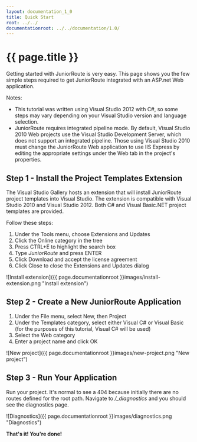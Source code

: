 ```yaml
---
layout: documentation_1_0
title: Quick Start
root: ../../
documentationroot: ../../documentation/1.0/
---
```

{{ page.title }}
=
Getting started with JuniorRoute is very easy. This page shows you the few simple steps required to get JuniorRoute integrated with an ASP.net Web application.

Notes:
* This tutorial was written using Visual Studio 2012 with C#, so some steps may vary depending on your Visual Studio version and language selection.
* JuniorRoute requires integrated pipeline mode. By default, Visual Studio 2010 Web projects use the Visual Studio Development Server, which does not support an integrated pipeline. Those using Visual Studio 2010 must change the JuniorRoute Web application to use IIS Express by editing the appropriate settings under the Web tab in the project's properties.

Step 1 - Install the Project Templates Extension
-
The Visual Studio Gallery hosts an extension that will install JuniorRoute project templates into Visual Studio. The extension is compatible with Visual Studio 2010 and Visual Studio 2012. Both C# and Visual Basic.NET project templates are provided.

Follow these steps:
1. Under the Tools menu, choose Extensions and Updates
2. Click the Online category in the tree
3. Press CTRL+E to highlight the search box
4. Type *JuniorRoute* and press ENTER
5. Click Download and accept the license agreement
6. Click Close to close the Extensions and Updates dialog

![Install extension]({{ page.documentationroot }}images/install-extension.png "Install extension")

Step 2 - Create a New JuniorRoute Application
-
1. Under the File menu, select New, then Project
2. Under the Templates category, select either Visual C# or Visual Basic (for the purposes of this tutorial, Visual C# will be used)
3. Select the Web category
4. Enter a project name and click OK

![New project]({{ page.documentationroot }}images/new-project.png "New project")

Step 3 - Run Your Application
-
Run your project. It's normal to see a 404 because initially there are no routes defined for the root path. Navigate to */_diagnostics* and you should see the diagnostics page.

![Diagnostics]({{ page.documentationroot }}images/diagnostics.png "Diagnostics")

**That's it! You're done!**